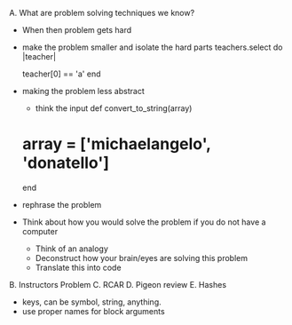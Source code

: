 A. What are problem solving techniques we know?
  - When then problem gets hard
  - make the problem smaller and isolate the hard parts
    teachers.select do |teacher|
      <!--  'avi' -->
      teacher[0] == 'a'
    end
  - making the problem less abstract
    - think the input
    def convert_to_string(array)
    # array = ['michaelangelo', 'donatello']

    end
  - rephrase the problem
  - Think about how you would solve the problem if you do not have a computer
    - Think of an analogy
    - Deconstruct how your brain/eyes are solving this problem
    - Translate this into code


B. Instructors Problem
C. RCAR
D. Pigeon review
E. Hashes
  - keys, can be symbol, string, anything.
  - use proper names for block arguments

